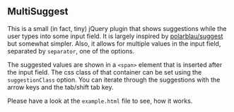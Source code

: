 ## MultiSuggest

This is a small (in fact, tiny) jQuery plugin that shows suggestions
while the user types into some input field. It is largely inspired by
[polarblau/suggest](https://github.com/polarblau/suggest) but somewhat
simpler. Also, it allows for multiple values in the input field, separated
by `separator`, one of the options. 

The suggested values are shown in a `<span>` element that is inserted after
the input field. The css class of that container can be set using the 
`suggestionClass` option. You can iterate through the suggestions with the
arrow keys and the tab/shift tab key.

Please have a look at the `example.html` file to see, how it works. 